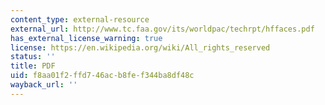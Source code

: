 ```yaml
---
content_type: external-resource
external_url: http://www.tc.faa.gov/its/worldpac/techrpt/hffaces.pdf
has_external_license_warning: true
license: https://en.wikipedia.org/wiki/All_rights_reserved
status: ''
title: PDF
uid: f8aa01f2-ffd7-46ac-b8fe-f344ba8df48c
wayback_url: ''
---
```


